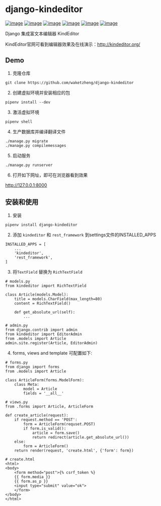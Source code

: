 # django-kindeditor

[![image](https://img.shields.io/pypi/v/django-kindeditor.svg)](https://pypi.org/project/django-kindeditor/)
[![image](https://img.shields.io/pypi/djversions/django-kindeditor.svg)](https://pypi.org/project/django-kindeditor/)
[![image](https://img.shields.io/pypi/pyversions/django-kineditor.svg)](https://pypi.org/project/django-kineditor/)
[![image](https://img.shields.io/pypi/l/django-kinndeditor.svg)](https://pypi.org/project/django-kindeditor/)
[![image](https://img.shields.io/codecov/c/github/waketzheng/django-kindeditor/master.svg)](https://codecov.io/github/waketzheng/django-kindeditor?branch=master)
[![image](https://img.shields.io/badge/code%20style-pep8-green.svg)](https://www.python.org/dev/peps/pep-0008/)


Django 集成富文本编辑器 KindEditor

KindEditor官网可看到编辑器效果及在线演示：http://kindeditor.org/

## Demo

1. 克隆仓库

```
git clone https://github.com/waketzheng/django-kindeditor
```

2. 创建虚拟环境并安装相应的包

```
pipenv install --dev
```

3. 激活虚拟环境

```
pipenv shell
```

4. 生产数据库并编译翻译文件

```
./manage.py migrate
./manage.py compilemessages
```

5. 启动服务

```
./manage.py runserver
```

6. 打开如下网址，即可在浏览器看到效果

http://127.0.0.1:8000


## 安装和使用

1. 安装

```
pipenv install django-kindeditor
```

2. 添加 `kindeditor` 和 `rest_framework` 到settings文件的INSTALLED_APPS 

```
INSTALLED_APPS = [
    ...
    'kindeditor',
    'rest_framework',
]
```

3. 将`TextField` 替换为 `RichTextField`

```
# models.py
from kindeditor import RichTextField

class Article(models.Model):
    title = models.CharField(max_length=80)
    content = RichTextField()

    def get_absolute_url(self):
        ...

# admin.py
from django.contrib import admin
from kindeditor import EditorAdmin
from .models import Article
admin.site.register(Article, EditorAdmin)
```

4. forms, views and template 可配置如下:

```
# forms.py
from django import forms
from .models import Article

class ArticleForm(forms.ModelForm):
    class Meta:
        model = Article
        fields = '__all__'

# views.py
from .forms import Article, ArticleForm

def create_article(request):
    if request.method == 'POST':
        form = ArticleForm(requset.POST)
        if form.is_valid():
            article = form.save()
            return redirect(article.get_absolute_url())
    else:
        form = ArticleForm()
    return render(request, 'create.html', {'form': form})

# create.html
<html>
<body>
    <form method="post">{% csrf_token %}
    {{ form.media }}
    {{ form.as_p }}
    <input type="submit" value="ok">
    </form>
</body>
</html>
```
